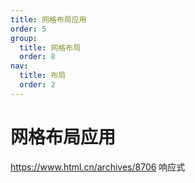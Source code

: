 ```yaml
---
title: 网格布局应用
order: 5
group:
  title: 网格布局
  order: 8
nav:
  title: 布局
  order: 2
---
```


# 网格布局应用

https://www.html.cn/archives/8706 响应式
